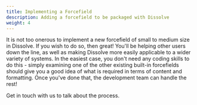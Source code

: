 ```yaml
---
title: Implementing a Forcefield
description: Adding a forcefield to be packaged with Dissolve
weight: 4
---
```


It is not too onerous to implement a new forcefield of small to medium size in Dissolve. If you wish to do so, then great! You'll be helping other users down the line, as well as making Dissolve more easily applicable to a wider variety of systems. In the easiest case, you don't need any coding skills to do this - simply examining one of the other existing built-in forcefields should give you a good idea of what is required in terms of content and formatting. Once you've done that, the development team can handle the rest!

Get in touch with us to talk about the process.
